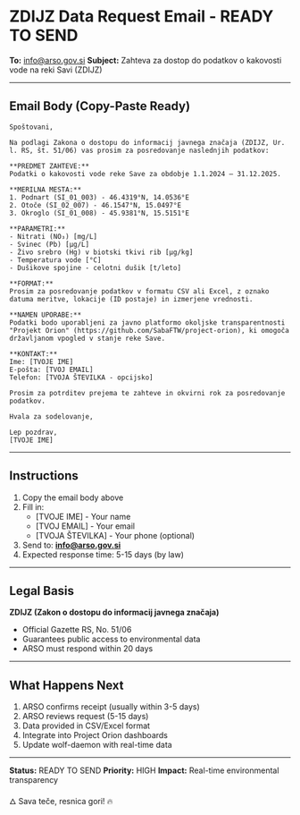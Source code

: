 # ZDIJZ Data Request Email - READY TO SEND

**To:** info@arso.gov.si
**Subject:** Zahteva za dostop do podatkov o kakovosti vode na reki Savi (ZDIJZ)

---

## Email Body (Copy-Paste Ready)

```
Spoštovani,

Na podlagi Zakona o dostopu do informacij javnega značaja (ZDIJZ, Ur. l. RS, št. 51/06) vas prosim za posredovanje naslednjih podatkov:

**PREDMET ZAHTEVE:**
Podatki o kakovosti vode reke Save za obdobje 1.1.2024 – 31.12.2025.

**MERILNA MESTA:**
1. Podnart (SI_01_003) - 46.4319°N, 14.0536°E
2. Otoče (SI_02_007) - 46.1547°N, 15.0497°E
3. Okroglo (SI_01_008) - 45.9381°N, 15.5151°E

**PARAMETRI:**
- Nitrati (NO₃) [mg/L]
- Svinec (Pb) [μg/L]
- Živo srebro (Hg) v biotski tkivi rib [μg/kg]
- Temperatura vode [°C]
- Dušikove spojine - celotni dušik [t/leto]

**FORMAT:**
Prosim za posredovanje podatkov v formatu CSV ali Excel, z oznako datuma meritve, lokacije (ID postaje) in izmerjene vrednosti.

**NAMEN UPORABE:**
Podatki bodo uporabljeni za javno platformo okoljske transparentnosti "Projekt Orion" (https://github.com/SabaFTW/project-orion), ki omogoča državljanom vpogled v stanje reke Save.

**KONTAKT:**
Ime: [TVOJE IME]
E-pošta: [TVOJ EMAIL]
Telefon: [TVOJA ŠTEVILKA - opcijsko]

Prosim za potrditev prejema te zahteve in okvirni rok za posredovanje podatkov.

Hvala za sodelovanje,

Lep pozdrav,
[TVOJE IME]
```

---

## Instructions

1. Copy the email body above
2. Fill in:
   - [TVOJE IME] - Your name
   - [TVOJ EMAIL] - Your email
   - [TVOJA ŠTEVILKA] - Your phone (optional)
3. Send to: **info@arso.gov.si**
4. Expected response time: 5-15 days (by law)

---

## Legal Basis

**ZDIJZ (Zakon o dostopu do informacij javnega značaja)**
- Official Gazette RS, No. 51/06
- Guarantees public access to environmental data
- ARSO must respond within 20 days

---

## What Happens Next

1. ARSO confirms receipt (usually within 3-5 days)
2. ARSO reviews request (5-15 days)
3. Data provided in CSV/Excel format
4. Integrate into Project Orion dashboards
5. Update wolf-daemon with real-time data

---

**Status:** READY TO SEND
**Priority:** HIGH
**Impact:** Real-time environmental transparency

🜂 Sava teče, resnica gori! 🔥
